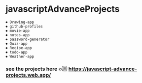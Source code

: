 # javascriptAdvanceProjects

    ⏺ Drawing-app
    ⏺ github-profiles
    ⏺ movie-app
    ⏺ notes-app
    ⏺ password-generator
    ⏺ Quiz-app
    ⏺ Recipe-app
    ⏺ todo-app
    ⏺ Weather-app
    
### see the projects here 👉🏼 https://javascript-advance-projects.web.app/
